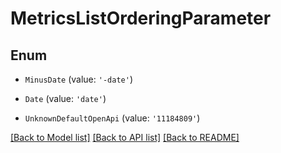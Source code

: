 # MetricsListOrderingParameter


## Enum

* `MinusDate` (value: `'-date'`)

* `Date` (value: `'date'`)

* `UnknownDefaultOpenApi` (value: `'11184809'`)

[[Back to Model list]](../README.md#documentation-for-models) [[Back to API list]](../README.md#documentation-for-api-endpoints) [[Back to README]](../README.md)
